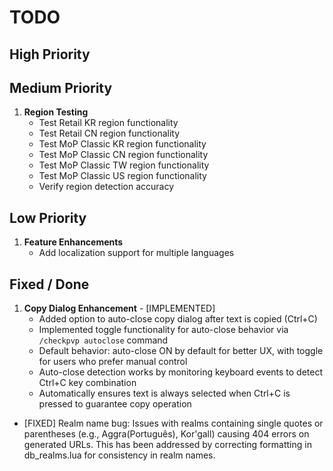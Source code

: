 # TODO

## High Priority


## Medium Priority

1. **Region Testing**
   - Test Retail KR region functionality
   - Test Retail CN region functionality
   - Test MoP Classic KR region functionality
   - Test MoP Classic CN region functionality
   - Test MoP Classic TW region functionality
   - Test MoP Classic US region functionality
   - Verify region detection accuracy

## Low Priority

1. **Feature Enhancements**
   - Add localization support for multiple languages

## Fixed / Done

1. **Copy Dialog Enhancement** - [IMPLEMENTED]
   - Added option to auto-close copy dialog after text is copied (Ctrl+C)
   - Implemented toggle functionality for auto-close behavior via `/checkpvp autoclose` command
   - Default behavior: auto-close ON by default for better UX, with toggle for users who prefer manual control
   - Auto-close detection works by monitoring keyboard events to detect Ctrl+C key combination
   - Automatically ensures text is always selected when Ctrl+C is pressed to guarantee copy operation

- [FIXED] Realm name bug: Issues with realms containing single quotes or parentheses (e.g., Aggra(Português), Kor'gall) causing 404 errors on generated URLs. This has been addressed by correcting formatting in db_realms.lua for consistency in realm names.